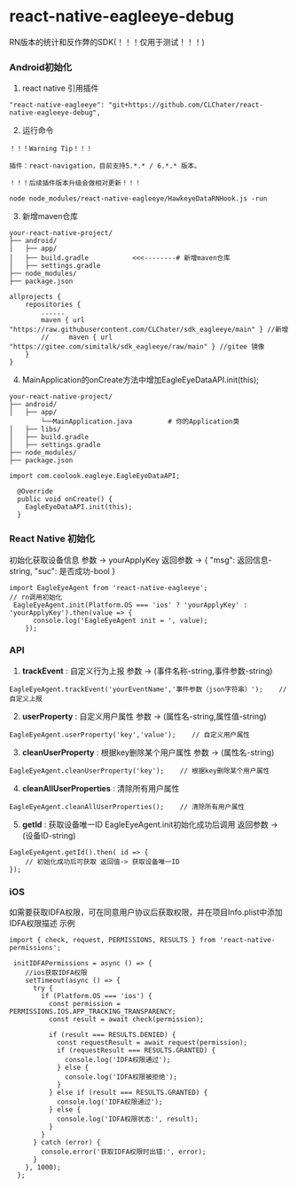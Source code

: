 # react-native-eagleeye-debug

RN版本的统计和反作弊的SDK(！！！仅用于测试！！！)

### Android初始化

1. react native 引用插件

```
"react-native-eagleeye": "git+https://github.com/CLChater/react-native-eagleeye-debug",
```

2. 运行命令

```
！！！Warning Tip！！！

插件：react-navigation，目前支持5.*.* / 6.*.* 版本。

！！！后续插件版本升级会做相对更新！！！

node node_modules/react-native-eagleeye/HawkeyeDataRNHook.js -run
```

3. 新增maven仓库

```
your-react-native-project/
├── android/
│   ├── app/
│   ├── build.gradle           <<<--------# 新增maven仓库
│   ├── settings.gradle
├── node_modules/
├── package.json

allprojects {
    repositories {
        ......
        maven { url "https://raw.githubusercontent.com/CLChater/sdk_eagleeye/main" } //新增
        //     maven { url "https://gitee.com/simitalk/sdk_eagleeye/raw/main" } //gitee 镜像
    }
}
```

4. MainApplication的onCreate方法中增加EagleEyeDataAPI.init(this);

```
your-react-native-project/
├── android/
│   ├── app/
        └──MainApplication.java         # 你的Application类
│   ├── libs/
│   ├── build.gradle                    
│   ├── settings.gradle
├── node_modules/
├── package.json

import com.coolook.eagleye.EagleEyeDataAPI;

  @Override
  public void onCreate() {
    EagleEyeDataAPI.init(this);
  }
```

### React Native 初始化
初始化获取设备信息
参数 -> yourApplyKey
返回参数 -> { "msg": 返回信息-string, "suc": 是否成功-bool }

```
import EagleEyeAgent from 'react-native-eagleeye';
// rn调用初始化
 EagleEyeAgent.init(Platform.OS === 'ios' ? 'yourApplyKey' : 'yourApplyKey').then(value => {
      console.log('EagleEyeAgent init = ', value);
    });
```

### API

1. **trackEvent** : 自定义行为上报 参数 -> (事件名称-string,事件参数-string)

```
EagleEyeAgent.trackEvent('yourEventName','事件参数（json字符串）');    // 自定义上报
```

2. **userProperty** : 自定义用户属性 参数 -> (属性名-string,属性值-string)

```
EagleEyeAgent.userProperty('key','value');    // 自定义用户属性
```

3. **cleanUserProperty** : 根据key删除某个用户属性 参数 -> (属性名-string)

```
EagleEyeAgent.cleanUserProperty('key');    // 根据key删除某个用户属性
```

4. **cleanAllUserProperties** : 清除所有用户属性

```
EagleEyeAgent.cleanAllUserProperties();    // 清除所有用户属性
```

5. **getId** : 获取设备唯一ID  EagleEyeAgent.init初始化成功后调用 返回参数 -> (设备ID-string)

```
EagleEyeAgent.getId().then( id => {
    // 初始化成功后可获取 返回值-> 获取设备唯一ID
});
```

### iOS
如需要获取IDFA权限，可在同意用户协议后获取权限，并在项目Info.plist中添加IDFA权限描述
示例

```
import { check, request, PERMISSIONS, RESULTS } from 'react-native-permissions';

 initIDFAPermissions = async () => {
    //ios获取IDFA权限
    setTimeout(async () => {
      try {
        if (Platform.OS === 'ios') {
          const permission = PERMISSIONS.IOS.APP_TRACKING_TRANSPARENCY;
          const result = await check(permission);

          if (result === RESULTS.DENIED) {
            const requestResult = await request(permission);
            if (requestResult === RESULTS.GRANTED) {
              console.log('IDFA权限通过');
            } else {
              console.log('IDFA权限被拒绝');
            }
          } else if (result === RESULTS.GRANTED) {
            console.log('IDFA权限通过');
          } else {
            console.log('IDFA权限状态:', result);
          }
        }
      } catch (error) {
        console.error('获取IDFA权限时出错:', error);
      }
    }, 1000);
  };
```


